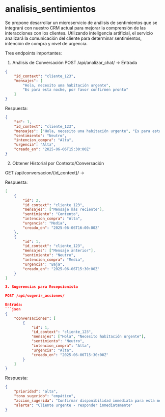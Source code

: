 # analisis_sentimientos
Se propone desarrollar un microservicio de análisis de sentimientos que se integrará con nuestro CRM actual para mejorar la comprensión de las interacciones con los clientes. Utilizando inteligencia artificial, el servicio analizará la comunicación del cliente para determinar sentimientos, intención de compra y nivel de urgencia. 

Tres endpoints importantes:

1. Análisis de Conversación
POST /api/analizar_chat/ →
Entrada
```json
{
    "id_context": "cliente_123",
    "mensajes": [
        "Hola, necesito una habitación urgente",
        "Es para esta noche, por favor confirmen pronto"
    ]
}
```

Respuesta:
```json
{
    "id": 1,
    "id_context": "cliente_123",
    "mensajes": ["Hola, necesito una habitación urgente", "Es para esta noche, por favor confirmen pronto"],
    "sentimiento": "Neutro",
    "intencion_compra": "Alta",
    "urgencia": "Alta",
    "creado_en": "2025-06-06T15:30:00Z"
}
```

2. Obtener Historial por Contexto/Conversación

GET /api/conversacion/{id_context}/ →

Respuesta:
```json
[
    {
        "id": 2,
        "id_context": "cliente_123",
        "mensajes": ["Mensaje más reciente"],
        "sentimiento": "Contento",
        "intencion_compra": "Alta",
        "urgencia": "Media",
        "creado_en": "2025-06-06T16:00:00Z"
    },
    {
        "id": 1,
        "id_context": "cliente_123", 
        "mensajes": ["Mensaje anterior"],
        "sentimiento": "Neutro",
        "intencion_compra": "Media",
        "urgencia": "Baja",
        "creado_en": "2025-06-06T15:30:00Z"
    }
]

3. Sugerencias para Recepcionista

POST /api/sugerir_acciones/

Entrada:
```json
{
    "conversaciones": [
        {
            "id": 1,
            "id_context": "cliente_123",
            "mensajes": ["Hola", "Necesito habitación urgente"],
            "sentimiento": "Neutro",
            "intencion_compra": "Alta",
            "urgencia": "Alta",
            "creado_en": "2025-06-06T15:30:00Z"
        }
    ]
}
```

Respuesta:
```json
{
    "prioridad": "alta",
    "tono_sugerido": "empático",
    "accion_sugerida": "Confirmar disponibilidad inmediata para esta noche",
    "alerta": "Cliente urgente - responder inmediatamente"
}
